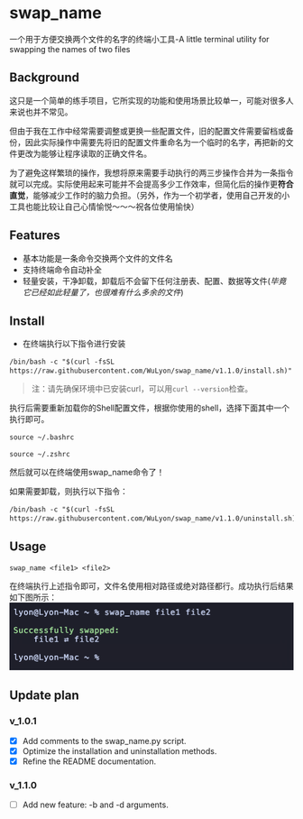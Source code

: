 # swap_name
一个用于方便交换两个文件的名字的终端小工具-A little terminal utility for swapping the names of two files

## Background
这只是一个简单的练手项目，它所实现的功能和使用场景比较单一，可能对很多人来说也并不常见。

但由于我在工作中经常需要调整或更换一些配置文件，旧的配置文件需要留档或备份，因此实际操作中需要先将旧的配置文件重命名为一个临时的名字，再把新的文件更改为能够让程序读取的正确文件名。

为了避免这样繁琐的操作，我想将原来需要手动执行的两三步操作合并为一条指令就可以完成。实际使用起来可能并不会提高多少工作效率，但简化后的操作更**符合直觉**，能够减少工作时的脑力负担。（另外，作为一个初学者，使用自己开发的小工具也能比较让自己心情愉悦～～～祝各位使用愉快）

## Features
- 基本功能是一条命令交换两个文件的文件名
- 支持终端命令自动补全
- 轻量安装，干净卸载，卸载后不会留下任何注册表、配置、数据等文件(_毕竟它已经如此轻量了，也很难有什么多余的文件_)

## Install
- 在终端执行以下指令进行安装
```shell
/bin/bash -c "$(curl -fsSL https://raw.githubusercontent.com/WuLyon/swap_name/v1.1.0/install.sh)"
```
> 注：请先确保环境中已安装curl，可以用`curl --version`检查。

执行后需要重新加载你的Shell配置文件，根据你使用的shell，选择下面其中一个执行即可。
```shell
source ~/.bashrc
```
```shell
source ~/.zshrc
```
然后就可以在终端使用swap_name命令了！

如果需要卸载，则执行以下指令：
```shell
/bin/bash -c "$(curl -fsSL https://raw.githubusercontent.com/WuLyon/swap_name/v1.1.0/uninstall.sh)"
```

## Usage
```shell
swap_name <file1> <file2>
```
在终端执行上述指令即可，文件名使用相对路径或绝对路径都行。成功执行后结果如下图所示：
![执行结果](https://github.com/WuLyon/swap_name/raw/main/image/usage1.png)

## Update plan
### v_1.0.1
- [x] Add comments to the swap_name.py script.
- [x] Optimize the installation and uninstallation methods.
- [x] Refine the README documentation.
### v_1.1.0
- [ ] Add new feature: -b and -d arguments.